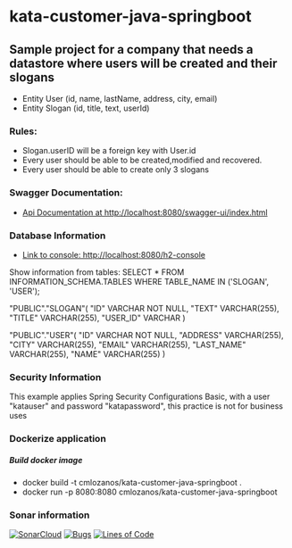 # kata-customer-java-springboot

## Sample project for a company that needs a datastore where users will be created and their slogans

* Entity User (id, name, lastName, address, city, email)
* Entity Slogan (id, title, text, userId)

### Rules:
* Slogan.userID will be a foreign key with User.id
* Every user should be able to be created,modified and recovered.
* Every user should be able to create only 3 slogans

### Swagger Documentation:

* [Api Documentation at http://localhost:8080/swagger-ui/index.html](http://localhost:8080/swagger-ui/index.html)

### Database Information

* [Link to console: http://localhost:8080/h2-console](http://localhost:8080/h2-console)

Show information from tables: SELECT * FROM INFORMATION_SCHEMA.TABLES WHERE TABLE_NAME IN ('SLOGAN', 'USER');

"PUBLIC"."SLOGAN"(
    "ID" VARCHAR NOT NULL,
    "TEXT" VARCHAR(255),
    "TITLE" VARCHAR(255),
    "USER_ID" VARCHAR
)

"PUBLIC"."USER"(
    "ID" VARCHAR NOT NULL,
    "ADDRESS" VARCHAR(255),
    "CITY" VARCHAR(255),
    "EMAIL" VARCHAR(255),
    "LAST_NAME" VARCHAR(255),
    "NAME" VARCHAR(255)
)

### Security Information

This example applies Spring Security Configurations Basic, with a user "katauser" and password "katapassword", this practice is not for business uses

### Dockerize application

##### Build docker image
* docker build -t cmlozanos/kata-customer-java-springboot .
* docker run -p 8080:8080 cmlozanos/kata-customer-java-springboot


### Sonar information

[![SonarCloud](https://sonarcloud.io/images/project_badges/sonarcloud-black.svg)](https://sonarcloud.io/dashboard?id=cmlozanos_kata-customer-java-springboot)
[![Bugs](https://sonarcloud.io/api/project_badges/measure?project=cmlozanos_kata-customer-java-springboot&metric=bugs)](https://sonarcloud.io/dashboard?id=cmlozanos_kata-customer-java-springboot)
[![Lines of Code](https://sonarcloud.io/api/project_badges/measure?project=cmlozanos_kata-customer-java-springboot&metric=ncloc)](https://sonarcloud.io/dashboard?id=cmlozanos_kata-customer-java-springboot)
